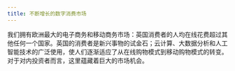 ```yaml
---
title: 不断增长的数字消费市场
---
```


我们拥有欧洲最大的电子商务和移动商务市场：英国消费者的人均在线花费超过其他任何一个国家。英国的消费者是新兴事物的试金石；云计算、大数据分析和人工智能技术的广泛使用，使人们逐渐适应了从在线购物模式到移动购物模式的转变。对于对内投资者而言，这里蕴藏着巨大的市场机会。